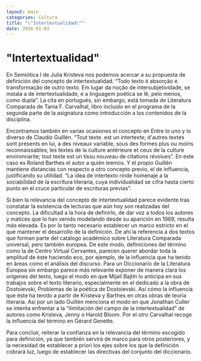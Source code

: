 ```yaml
---
layout: main
categories: Cultura
title: "\"Intertextualidad\""
date: 2016-01-03
---
```


# "Intertextualidad"

En Semiótica I de Julia Kristeva nos podemos acercar a su propuesta de definición del concepto de intertextualidad. “Todo texto é absorção e transformação de outro texto. Em lugar da noção de intersubjetividade, se instala a de intertextualidade, e a linguagem poética se lê, pelo menos, como dupla”. La cita en portugués, sin embargo, está tomada de Literatura Comparada de Tania F. Carvalhal, libro incluido en el programa de la segunda parte de la asignatura como introducción a los contenidos de la disciplina.

Encontramos también en varias ocasiones el concepto en Entre lo uno y lo diverso de Claudio Guillén. “Tout texte. est un intertexte; d'autres textes sont présents en lui, a des niveaux variable, sous des formes plus ou moins reconnaissables; les textes de la culture antérieure et ceux de la culture environnarite; tout texte est un tissu nouveau de citations révolues”. En este caso es Roland Barthes el autor a quién leemos. Y el propio Guillén mantiene distancias con respecto a otro concepto previo, el de influencia, justificando su utilidad. “La idea de intertexto rinde homenaje a la sociabilidad de la escritura literaria, cuya individualidad se cifra hasta cierto punto en el cruce particular de escrituras previas”.

Si bien la relevancia del concepto de intertextualidad parece evidente tras constatar la existencia de lecturas que aún hoy son realizadas del concepto. La dificultad a la hora de definirlo, de dar voz a todos los autores y matices que lo han venido modelando desde su aparición en 1969, resulta más elevada. Es por lo tanto necesario establecer un marco estricto en el que mantener el desarrollo de la definición. De ahí la referencia a dos textos que forman parte del catálogo académico sobre Literatura Comparada universal, pero también europea.
De este modo, definiciones del término como la de Centro Virtual Cervantes, parecen querer abordar toda la amplitud de éste haciendo eco, por ejemplo, de la influencia que ha tenido en áreas como el análisis del discurso. Para un Diccionario de la Literatura Europea sin embargo parece más relevante exponer de manera clara los orígenes del texto, luego el modo en que Mijaíl Bajtín lo anticipa en sus trabajos sobre el texto literario, especialmente en el dedicado a la obra de Dostoievski, Problemas de la poética de Dostoievski. Así cómo la influencia que éste ha tenido a partir de Kristeva y Barthes en otras obras de teoría literaria. Así por un lado Guillén menciona el modo en que Jonathan Culler se intenta enfrentar a la “ilimitación del campo de la intertextualidad” de autores como Kristeva, Jenny o Harold Bloom. Por el otro Carvalhal recoge la influencia del término en Gérard Genette.

Para concluir, reiterar la confianza en la relevancia del término escogido para definición, ya que también servirá de marco para otros posteriores, y la necesidad de establecer a priori los ejes sobre los que la definición cobrará luz, luego de establecer las directivas del conjunto del diccionario.
